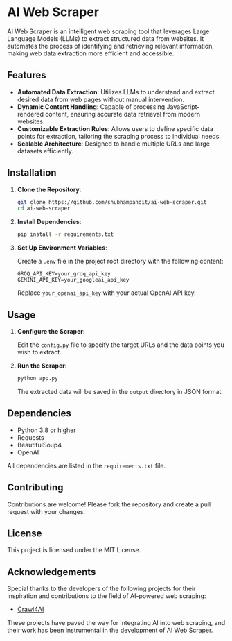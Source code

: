 # AI Web Scraper

AI Web Scraper is an intelligent web scraping tool that leverages Large Language Models (LLMs) to extract structured data from websites. It automates the process of identifying and retrieving relevant information, making web data extraction more efficient and accessible.

## Features

- **Automated Data Extraction**: Utilizes LLMs to understand and extract desired data from web pages without manual intervention.
- **Dynamic Content Handling**: Capable of processing JavaScript-rendered content, ensuring accurate data retrieval from modern websites.
- **Customizable Extraction Rules**: Allows users to define specific data points for extraction, tailoring the scraping process to individual needs.
- **Scalable Architecture**: Designed to handle multiple URLs and large datasets efficiently.

## Installation

1. **Clone the Repository**:

   ```bash
   git clone https://github.com/shubhampandit/ai-web-scraper.git
   cd ai-web-scraper
   ```

2. **Install Dependencies**:

   ```bash
   pip install -r requirements.txt
   ```

3. **Set Up Environment Variables**:

   Create a `.env` file in the project root directory with the following content:

   ```
   GROQ_API_KEY=your_groq_api_key
   GEMINI_API_KEY=your_googleai_api_key
   ```

   Replace `your_openai_api_key` with your actual OpenAI API key.

## Usage

1. **Configure the Scraper**:

   Edit the `config.py` file to specify the target URLs and the data points you wish to extract.

2. **Run the Scraper**:

   ```bash
   python app.py
   ```

   The extracted data will be saved in the `output` directory in JSON format.

## Dependencies

- Python 3.8 or higher
- Requests
- BeautifulSoup4
- OpenAI

All dependencies are listed in the `requirements.txt` file.

## Contributing

Contributions are welcome! Please fork the repository and create a pull request with your changes.

## License

This project is licensed under the MIT License.

## Acknowledgements

Special thanks to the developers of the following projects for their inspiration and contributions to the field of AI-powered web scraping:

- [Crawl4AI](https://github.com/unclecode/crawl4ai)

These projects have paved the way for integrating AI into web scraping, and their work has been instrumental in the development of AI Web Scraper.

